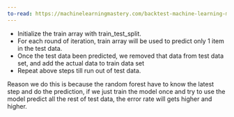```yaml
---
to-read: https://machinelearningmastery.com/backtest-machine-learning-models-time-series-forecasting/
---
```


- Initialize the train array with train_test_split. 
- For each round of iteration, train array will be used to predict only 1 item in the test data. 
- Once the test data been predicted, we removed that data from test data set, and add the actual data to train data set
- Repeat above steps till run out of test data. 

Reason we do this is because the random forest have to know the latest step and do the prediction, if we just train the model once and try to use the model predict all the rest of test data, the error rate will gets higher and higher. 



